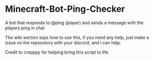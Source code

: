 # Minecraft-Bot-Ping-Checker
A bot that responds to @ping (player) and sends a message with the players ping in chat

The wiki section says how to use this, if you need any help, just make a issue on the reposotory with your discord, and I can help.

Credit to crepppy for helping bring this script to life
